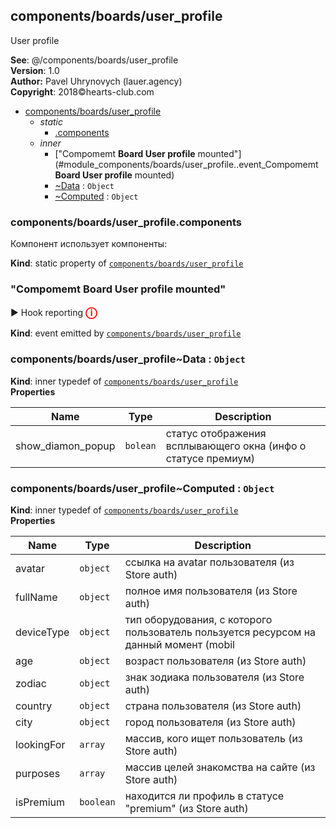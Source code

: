 <a name="module_components/boards/user_profile"></a>

## components/boards/user_profile
User profile

**See**: @/components/boards/user_profile  
**Version**: 1.0  
**Author:** Pavel Uhrynovych (lauer.agency)  
**Copyright**: 2018©hearts-club.com  

* [components/boards/user_profile](#module_components/boards/user_profile)
    * _static_
        * [.components](#module_components/boards/user_profile.components)
    * _inner_
        * ["Compomemt <strong>Board User profile</strong> mounted"](#module_components/boards/user_profile..event_Compomemt <strong>Board User profile</strong> mounted)
        * [~Data](#module_components/boards/user_profile..Data) : <code>Object</code>
        * [~Computed](#module_components/boards/user_profile..Computed) : <code>Object</code>

<a name="module_components/boards/user_profile.components"></a>

### components/boards/user_profile.components
Компонент использует компоненты:

**Kind**: static property of <code>[components/boards/user_profile](#module_components/boards/user_profile)</code>  
<a name="module_components/boards/user_profile..event_Compomemt <strong>Board User profile</strong> mounted"></a>

### "Compomemt <strong>Board User profile</strong> mounted"
▶ Hook reporting<strong style="color:red; font-size: 18px;">ⓘ</strong>

**Kind**: event emitted by <code>[components/boards/user_profile](#module_components/boards/user_profile)</code>  
<a name="module_components/boards/user_profile..Data"></a>

### components/boards/user_profile~Data : <code>Object</code>
**Kind**: inner typedef of <code>[components/boards/user_profile](#module_components/boards/user_profile)</code>  
**Properties**

| Name | Type | Description |
| --- | --- | --- |
| show_diamon_popup | <code>bolean</code> | статус отображения всплывающего окна (инфо о статусе премиум) |

<a name="module_components/boards/user_profile..Computed"></a>

### components/boards/user_profile~Computed : <code>Object</code>
**Kind**: inner typedef of <code>[components/boards/user_profile](#module_components/boards/user_profile)</code>  
**Properties**

| Name | Type | Description |
| --- | --- | --- |
| avatar | <code>object</code> | ссылка на avatar пользователя (из Store auth) |
| fullName | <code>object</code> | полное имя пользователя (из Store auth) |
| deviceType | <code>object</code> | тип оборудования, с которого пользователь пользуется ресурсом на данный момент (mobil|computer|tablet) (из Store auth) |
| age | <code>object</code> | возраст пользователя (из Store auth) |
| zodiac | <code>object</code> | знак зодиака пользователя (из Store auth) |
| country | <code>object</code> | страна пользователя (из Store auth) |
| city | <code>object</code> | город пользователя (из Store auth) |
| lookingFor | <code>array</code> | массив, кого ищет пользователь (из Store auth) |
| purposes | <code>array</code> | массив целей знакомства на сайте (из Store auth) |
| isPremium | <code>boolean</code> | находится ли профиль в статусе "premium" (из Store auth) |

